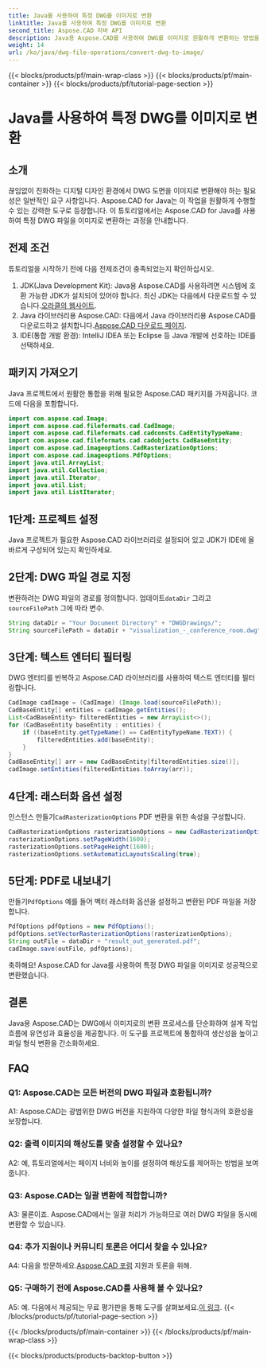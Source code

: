 ```yaml
---
title: Java를 사용하여 특정 DWG를 이미지로 변환
linktitle: Java를 사용하여 특정 DWG를 이미지로 변환
second_title: Aspose.CAD 자바 API
description: Java용 Aspose.CAD를 사용하여 DWG를 이미지로 원활하게 변환하는 방법을 살펴보세요. 효율적인 파일 형식 변환을 위한 단계별 가이드를 따르세요.
weight: 14
url: /ko/java/dwg-file-operations/convert-dwg-to-image/
---
```


{{< blocks/products/pf/main-wrap-class >}}
{{< blocks/products/pf/main-container >}}
{{< blocks/products/pf/tutorial-page-section >}}

# Java를 사용하여 특정 DWG를 이미지로 변환

## 소개

끊임없이 진화하는 디지털 디자인 환경에서 DWG 도면을 이미지로 변환해야 하는 필요성은 일반적인 요구 사항입니다. Aspose.CAD for Java는 이 작업을 원활하게 수행할 수 있는 강력한 도구로 등장합니다. 이 튜토리얼에서는 Aspose.CAD for Java를 사용하여 특정 DWG 파일을 이미지로 변환하는 과정을 안내합니다.

## 전제 조건

튜토리얼을 시작하기 전에 다음 전제조건이 충족되었는지 확인하십시오.
1.  JDK(Java Development Kit): Java용 Aspose.CAD를 사용하려면 시스템에 호환 가능한 JDK가 설치되어 있어야 합니다. 최신 JDK는 다음에서 다운로드할 수 있습니다.[오라클의 웹사이트](https://www.oracle.com/java/technologies/javase-downloads.html).
2.  Java 라이브러리용 Aspose.CAD: 다음에서 Java 라이브러리용 Aspose.CAD를 다운로드하고 설치합니다.[Aspose.CAD 다운로드 페이지](https://releases.aspose.com/cad/java/).
3. IDE(통합 개발 환경): IntelliJ IDEA 또는 Eclipse 등 Java 개발에 선호하는 IDE를 선택하세요.

## 패키지 가져오기

Java 프로젝트에서 원활한 통합을 위해 필요한 Aspose.CAD 패키지를 가져옵니다. 코드에 다음을 포함합니다.

```java
import com.aspose.cad.Image;
import com.aspose.cad.fileformats.cad.CadImage;
import com.aspose.cad.fileformats.cad.cadconsts.CadEntityTypeName;
import com.aspose.cad.fileformats.cad.cadobjects.CadBaseEntity;
import com.aspose.cad.imageoptions.CadRasterizationOptions;
import com.aspose.cad.imageoptions.PdfOptions;
import java.util.ArrayList;
import java.util.Collection;
import java.util.Iterator;
import java.util.List;
import java.util.ListIterator;
```

## 1단계: 프로젝트 설정

Java 프로젝트가 필요한 Aspose.CAD 라이브러리로 설정되어 있고 JDK가 IDE에 올바르게 구성되어 있는지 확인하세요.

## 2단계: DWG 파일 경로 지정

변환하려는 DWG 파일의 경로를 정의합니다. 업데이트`dataDir` 그리고`sourceFilePath` 그에 따라 변수.

```java
String dataDir = "Your Document Directory" + "DWGDrawings/";
String sourceFilePath = dataDir + "visualization_-_conference_room.dwg";
```

## 3단계: 텍스트 엔터티 필터링

DWG 엔터티를 반복하고 Aspose.CAD 라이브러리를 사용하여 텍스트 엔터티를 필터링합니다.

```java
CadImage cadImage = (CadImage) (Image.load(sourceFilePath));
CadBaseEntity[] entities = cadImage.getEntities();
List<CadBaseEntity> filteredEntities = new ArrayList<>();
for (CadBaseEntity baseEntity : entities) {
    if ((baseEntity.getTypeName() == CadEntityTypeName.TEXT)) {
        filteredEntities.add(baseEntity);
    }
}
CadBaseEntity[] arr = new CadBaseEntity[filteredEntities.size()];
cadImage.setEntities(filteredEntities.toArray(arr));
```

## 4단계: 래스터화 옵션 설정

 인스턴스 만들기`CadRasterizationOptions` PDF 변환을 위한 속성을 구성합니다.

```java
CadRasterizationOptions rasterizationOptions = new CadRasterizationOptions();
rasterizationOptions.setPageWidth(1600);
rasterizationOptions.setPageHeight(1600);
rasterizationOptions.setAutomaticLayoutsScaling(true);
```

## 5단계: PDF로 내보내기

 만들기`PdfOptions` 예를 들어 벡터 래스터화 옵션을 설정하고 변환된 PDF 파일을 저장합니다.

```java
PdfOptions pdfOptions = new PdfOptions();
pdfOptions.setVectorRasterizationOptions(rasterizationOptions);
String outFile = dataDir + "result_out_generated.pdf";
cadImage.save(outFile, pdfOptions);
```

축하해요! Aspose.CAD for Java를 사용하여 특정 DWG 파일을 이미지로 성공적으로 변환했습니다.

## 결론

Java용 Aspose.CAD는 DWG에서 이미지로의 변환 프로세스를 단순화하여 설계 작업 흐름에 유연성과 효율성을 제공합니다. 이 도구를 프로젝트에 통합하여 생산성을 높이고 파일 형식 변환을 간소화하세요.

## FAQ

### Q1: Aspose.CAD는 모든 버전의 DWG 파일과 호환됩니까?

A1: Aspose.CAD는 광범위한 DWG 버전을 지원하여 다양한 파일 형식과의 호환성을 보장합니다.

### Q2: 출력 이미지의 해상도를 맞춤 설정할 수 있나요?

A2: 예, 튜토리얼에서는 페이지 너비와 높이를 설정하여 해상도를 제어하는 방법을 보여줍니다.

### Q3: Aspose.CAD는 일괄 변환에 적합합니까?

A3: 물론이죠. Aspose.CAD에서는 일괄 처리가 가능하므로 여러 DWG 파일을 동시에 변환할 수 있습니다.

### Q4: 추가 지원이나 커뮤니티 토론은 어디서 찾을 수 있나요?

 A4: 다음을 방문하세요.[Aspose.CAD 포럼](https://forum.aspose.com/c/cad/19) 지원과 토론을 위해.

### Q5: 구매하기 전에 Aspose.CAD를 사용해 볼 수 있나요?

 A5: 예. 다음에서 제공되는 무료 평가판을 통해 도구를 살펴보세요.[이 링크](https://releases.aspose.com/).
{{< /blocks/products/pf/tutorial-page-section >}}

{{< /blocks/products/pf/main-container >}}
{{< /blocks/products/pf/main-wrap-class >}}

{{< blocks/products/products-backtop-button >}}
